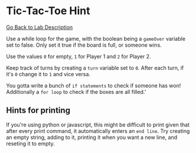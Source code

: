# Tic-Tac-Toe Hint

[Go Back to Lab Description](./README.md)

Use a while loop for the game, with the boolean being a `gameOver` variable set to false. Only set it true if the board is full, or someone wins.

Use the values `0` for empty, `1` for Player 1 and `2` for Player 2.

Keep track of turns by creating a `turn` variable set to `0`. After each turn, if it's `0` change it to `1` and vice versa.

You gotta write a bunch of `if statements` to check if someone has won! Additionally a `for loop` to check if the boxes are all filled.'

## Hints for printing

If you're using python or javascript, this might be difficult to print given that after every print command, it automatically enters an `end line`. Try creating an empty string, adding to it, printing it when you want a new line, and reseting it to empty.